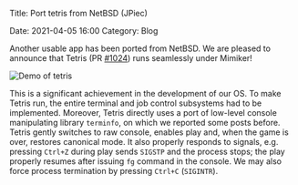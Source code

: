 Title: Port tetris from NetBSD (JPiec)

Date: 2021-04-05 16:00
Category: Blog

Another usable app has been ported from NetBSD. We are pleased to announce that Tetris (PR [#1024][1]) runs seamlessly under Mimiker!

![Demo of tetris]({attach}resources/tetris.gif)

This is a significant achievement in the development of our OS. To make Tetris run, the entire terminal and job control subsystems had to be implemented. Moreover, Tetris directly uses a port of low-level console manipulating library `terminfo`, on which we reported some posts before. Tetris gently switches to raw console, enables play and, when the game is over, restores canonical mode. It also properly responds to signals, e.g. pressing `Ctrl+Z` during play sends `SIGSTP` and the process stops; the play properly resumes after issuing `fg` command in the console. We may also force process termination by pressing `Ctrl+C` (`SIGINTR`).

[1]: https://github.com/cahirwpz/mimiker/pull/1024
   